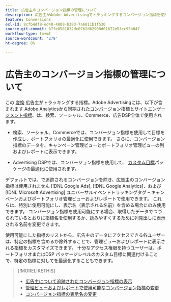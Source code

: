 ```yaml
---
title: 広告主のコンバージョン指標の管理について
description: 広告主がAdobe Advertisingでトラッキングするコンバージョン指標を使用する方法を説明します。
feature: Conversions
exl-id: 8cfb4df8-ed48-4809-b383-7a6011b1f530
source-git-commit: 67fe8581832dc0762d62908d01672e53cc95b847
workflow-type: tm+mt
source-wordcount: '279'
ht-degree: 0%

---
```


# 広告主のコンバージョン指標の管理について

この [変換](/help/search-social-commerce/glossary.md#c-d) 広告主がトラッキングする指標。Adobe Advertisingには、以下が含まれます [Adobe Analyticsから同期されたコンバージョン指標とサイトエンゲージメント指標](/help/integrations/analytics/analytics-data-in-advertising.md)、は、検索、ソーシャル、Commerce、広告DSP全体で使用されます。

* 検索、ソーシャル、Commerceでは、コンバージョン指標を使用して目標を作成し、ポートフォリオの最適化に使用できます。 さらに、コンバージョン指標のデータを、キャンペーン管理ビューとポートフォリオ管理ビューの列およびレポートに表示できます。

* Advertising DSPでは、コンバージョン指標を使用して、 [カスタム目標](/help/dsp/optimization/custom-goal.md)パッケージの最適化に使用されます。

デフォルトでは、で追跡されるコンバージョンを除き、広告主のコンバージョン指標は使用されません [!DNL Google Ads], [!DNL Google Analytics]、および [!DNL Microsoft Advertising] ユニバーサルイベントトラッキングタグ – キャンペーンおよびポートフォリオ管理ビューおよびレポートで使用できます。 これらは、特別に使用可能にし、表示名（表示される名前）を含める場合にのみ使用できます。 コンバージョン指標を使用可能にする場合、取得したデータでつづられているとおりに指標名を使用するか、読みやすくするために列見出しに表示される名前を変更できます。

使用可能にした指標のリストから、広告主のデータにアクセスできる各ユーザーは、特定の指標を含めるか除外することで、管理ビューおよびレポートに表示される指標をカスタマイズできます。 十分なアクセス権限を持つユーザーは、ポートフォリオまたはDSP パッケージレベルのカスタム目標に関連付けることで、特定の指標に対してを最適化することもできます。

>[!MORELIKETHIS]
>
>* [広告主について追跡されたコンバージョン指標の表示](conversion-metric-view-tracked.md)
>* [管理ビューおよびレポートで使用可能なコンバージョン指標の変更](conversion-metric-edit-available.md)
>* [コンバージョン指標の表示名の変更](conversion-metric-edit-display-name.md)

